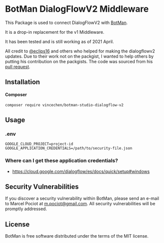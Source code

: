 # BotMan DialogFlowV2 Middleware

This Package is used to connect DialogFlowV2 with [BotMan](https://github.com/botman/botman). 

It is a drop-in replacement for the v1 Middleware.

It has been tested and is still working as of 2021 April.

All credit to [@eclips16](https://github.com/eclips16) and others who helped for making the dialogflowv2 updates. Due to their work not on the packgist, I wanted to help others by putting his contribution on the packgists. The code was sourced from his [pull request](https://github.com/botman/botman/pull/1010).

## Installation
#### Composer

```
composer require vincechen/botman-studio-dialogflow-v2
```

## Usage
### .env
``` dotenv
GOOGLE_CLOUD_PROJECT=project-id
GOOGLE_APPLICATION_CREDENTIALS=/path/to/security-file.json
```

### Where can I get these application credentials?
- https://cloud.google.com/dialogflow/es/docs/quick/setup#windows

## Security Vulnerabilities

If you discover a security vulnerability within BotMan, please send an e-mail to Marcel Pociot at m.pociot@gmail.com. All security vulnerabilities will be promptly addressed.

## License

BotMan is free software distributed under the terms of the MIT license.


